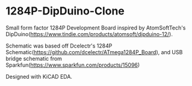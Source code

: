 # 1284P-DipDuino-Clone
Small form factor 1284P Development Board inspired by AtomSoftTech's DipDuino(https://www.tindie.com/products/atomsoft/dipduino-12/).

Schematic was based off Dcelectr's 1284P Schematic(https://github.com/dcelectr/ATmega1284P_Board), and USB bridge schematic from Sparkfun(https://www.sparkfun.com/products/15096)

Designed with KiCAD EDA.
